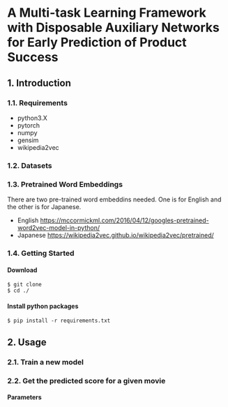 # A Multi-task Learning Framework with Disposable Auxiliary Networks for Early Prediction of Product Success
## 1. Introduction

### 1.1. Requirements
- python3.X
- pytorch
- numpy
- gensim
- wikipedia2vec

### 1.2. Datasets
### 1.3. Pretrained Word Embeddings
There are two pre-trained word embeddins needed. One is for English and the other is for Japanese.

- English
https://mccormickml.com/2016/04/12/googles-pretrained-word2vec-model-in-python/
- Japanese
https://wikipedia2vec.github.io/wikipedia2vec/pretrained/

### 1.4. Getting Started
#### Download
```
$ git clone
$ cd ./
```

#### Install python packages
```
$ pip install -r requirements.txt
```

## 2. Usage

### 2.1. Train a new model

### 2.2. Get the predicted score for a given movie

#### Parameters

